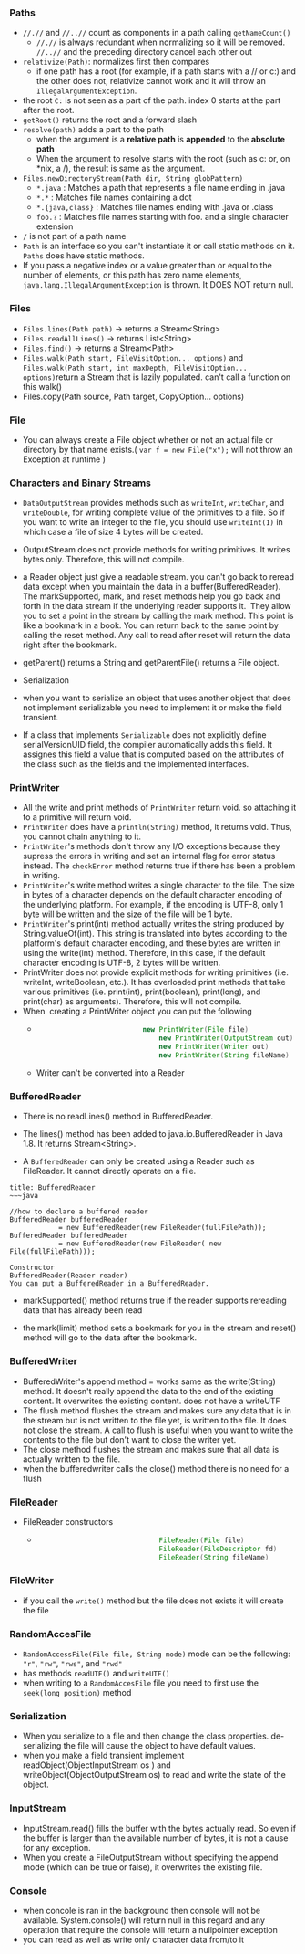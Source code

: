 ### Paths

- `//.//` and `//..//` count as components in a path calling `getNameCount()`
    - `//.//` is always redundant when normalizing so it will be removed. `//..//` and the preceding directory cancel each other out
- `relativize(Path)`: normalizes first then compares
    - if one path has a root (for example, if a path starts with a // or c:) and the other does not, relativize cannot work and it will throw an `IllegalArgumentException`.
- the root `C:` is not seen as a part of the path. index 0 starts at the part after the root.
- `getRoot()` returns the root and a forward slash
- `resolve(path)` adds a part to the path
    - when the argument is a **relative path** is **appended** to the **absolute path**
    - When the argument to resolve starts with the root (such as c: or, on *nix, a /), the result is same as the argument.
- `Files.newDirectoryStream(Path dir, String globPattern)`
    - `*.java` : Matches a path that represents a file name ending in .java
    - `*.*` : Matches file names containing a dot
    - `*.{java,class}` : Matches file names ending with .java or .class
    - `foo.?` : Matches file names starting with foo. and a single character extension
- `/` is not part of a path name
- `Path` is an interface so you can't instantiate it or call static methods on it. `Paths` does have static methods.
- If you pass a negative index or a value greater than or equal to the number of elements, or this path has zero name elements, `java.lang.IllegalArgumentException` is thrown. It DOES NOT return null.

### Files

- `Files.lines(Path path)` -\> returns a Stream&lt;String&gt;
- `Files.readAllLines()` -\> returns List&lt;String&gt;
- `Files.find()` -\> returns a Stream&lt;Path&gt;
- `Files.walk(Path start, FileVisitOption... options)` and `Files.walk(Path start, int maxDepth, FileVisitOption... options)`return a Stream that is lazily populated. can't call a function on this walk()
- Files.copy(Path source, Path target, CopyOption... options)

### File

- You can always create a File object whether or not an actual file or directory by that name exists.( `var f = new File("x");` will not throw an Exception at runtime )

### Characters and Binary Streams

- `DataOutputStream` provides methods such as `writeInt`, `writeChar`, and `writeDouble`, for writing complete value of the primitives to a file. So if you want to write an integer to the file, you should use `writeInt(1)` in which case a file of size 4 bytes will be created.
    
- OutputStream does not provide methods for writing primitives. It writes bytes only. Therefore, this will not compile.
    
- a Reader object just give a readable stream. you can't go back to reread data except when you maintain the data in a buffer(BufferedReader). The markSupported, mark, and reset methods help you go back and forth in the data stream if the underlying reader supports it.  They allow you to set a point in the stream by calling the mark method. This point is like a bookmark in a book. You can return back to the same point by calling the reset method. Any call to read after reset will return the data right after the bookmark.
    
- getParent() returns a String and getParentFile() returns a File object.
    
- Serialization
    
- when you want to serialize an object that uses another object that does not implement serializable you need to implement it or make the field transient.
    
- If a class that implements `Serializable` does not explicitly define serialVersionUID field, the compiler automatically adds this field. It assignes this field a value that is computed based on the attributes of the class such as the fields and the implemented interfaces.
    

### PrintWriter

- All the write and print methods of `PrintWriter` return void. so attaching it to a primitive will return void.
- `PrintWriter` does have a `println(String)` method, it returns void. Thus, you cannot chain anything to it.
- `PrintWriter`'s methods don't throw any I/O exceptions because they supress the errors in writing and set an internal flag for error status instead. The `checkError` method returns true if there has been a problem in writing.
- `PrintWriter`'s write method writes a single character to the file. The size in bytes of a character depends on the default character encoding of the underlying platform. For example, if the encoding is UTF-8, only 1 byte will be written and the size of the file will be 1 byte.
- `PrintWriter`'s print(int) method actually writes the string produced by String.valueOf(int). This string is translated into bytes according to the platform's default character encoding, and these bytes are written in using the write(int) method. Therefore, in this case, if the default character encoding is UTF-8, 2 bytes will be written.
- PrintWriter does not provide explicit methods for writing primitives (i.e. writeInt, writeBoolean, etc.). It has overloaded print methods that take various primitives (i.e. print(int), print(boolean), print(long), and print(char) as arguments). Therefore, this will not compile.
- When  creating a PrintWriter object you can put the following
    - ```Java
                                new PrintWriter(File file)
                                    new PrintWriter(OutputStream out)
                                    new PrintWriter(Writer out)
                                    new PrintWriter(String fileName)
        ```
        
    - Writer can't be converted into a Reader
        

### BufferedReader

- There is no readLines() method in BufferedReader.
    
- The lines() method has been added to java.io.BufferedReader in Java 1.8. It returns Stream&lt;String&gt;.
    
- A `BufferedReader` can only be created using a Reader such as FileReader. It cannot directly operate on a file.


```ad-note
title: BufferedReader
~~~java

//how to declare a buffered reader 
BufferedReader bufferedReader 
			= new BufferedReader(new FileReader(fullFilePath)); 
BufferedReader bufferedReader 
			= new BufferedReader(new FileReader( new File(fullFilePath)));
                           
Constructor
BufferedReader(Reader reader)
You can put a BufferedReader in a BufferedReader.
```

- markSupported() method returns true if the reader supports rereading data that has already been read
    
- the mark(limit) method sets a bookmark for you in the stream and reset() method will go to the data after the bookmark.
    

### BufferedWriter

- BufferedWriter's append method = works same as the write(String) method. It doesn't really append the data to the end of the existing content. It overwrites the existing content. does not have a writeUTF
- The flush method flushes the stream and makes sure any data that is in the stream but is not written to the file yet, is written to the file. It does not close the stream. A call to flush is useful when you want to write the contents to the file but don't want to close the writer yet.
- The close method flushes the stream and makes sure that all data is actually written to the file.
- when the bufferedwriter calls the close() method there is no need for a flush

### FileReader

- FileReader constructors
    - ```Java
                                    FileReader(File file)
                                    FileReader(FileDescriptor fd)
                                    FileReader(String fileName)
        ```
        

### FileWriter

- if you call the `write()` method but the file does not exists it will create the file

### RandomAccesFile

- `RandomAccessFile​(File file, String mode)` mode can be the following: `"r"`, `"rw"`, `"rws"`, and `"rwd"`
- has methods `readUTF()` and `writeUTF()`
- when writing to a `RandomAccesFile` file you need to first use the `seek(long position)` method

### Serialization

- When you serialize to a file and then change the class properties. de-serializing the file will cause the object to have default values.
- when you make a field transient implement readObject(ObjectInputStream os ) and writeObject(ObjectOutputStream os) to read and write the state of the object.

### InputStream

- InputStream.read() fills the buffer with the bytes actually read. So even if the buffer is larger than the available number of bytes, it is not a cause for any exception.
- When you create a FileOutputStream without specifying the append mode (which can be true or false), it overwrites the existing file.

### Console

- when concole is ran in the background then console will not be available. System.console() will return null in this regard and any operation that require the console will return a nullpointer exception
- you can read as well as write only character data from/to it